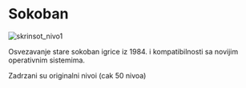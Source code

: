 # Sokoban

![skrinsot_nivo1](https://user-images.githubusercontent.com/70685786/132918256-c75f10ad-d4b5-480a-8bc3-c5204f8847dd.png)

Osvezavanje stare sokoban igrice iz 1984. i kompatibilnosti sa novijim operativnim sistemima.

Zadrzani su originalni nivoi (cak 50 nivoa)
